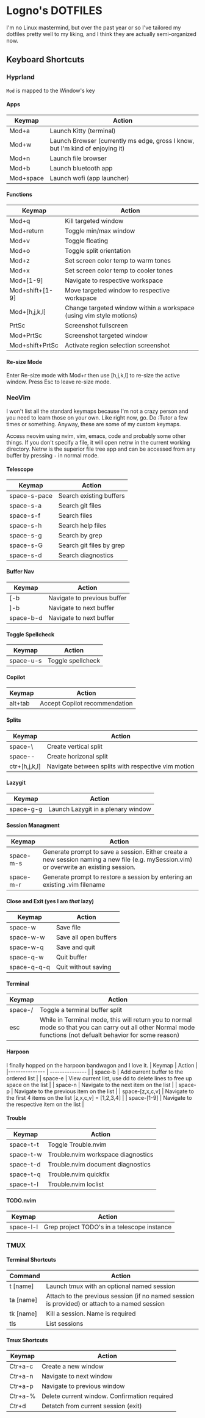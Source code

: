 # Logno's DOTFILES
I'm no Linux mastermind, but over the past year or so I've tailored my dotfiles pretty well to my liking, and I think they are actually semi-organized now.

## Keyboard Shortcuts

### Hyprland

`Mod` is mapped to the Window's key
#### Apps
| Keymap   | Action    |
|--------------- | --------------- |
| Mod+a   | Launch Kitty (terminal)   |
| Mod+w   | Launch Browser (currently ms edge, gross I know, but I'm kind of enjoying it)   |
| Mod+n   | Launch file browser   |
| Mod+b   | Launch bluetooth app   |
| Mod+space   | Launch wofi (app launcher)   |
#### Functions
| Keymap   | Action    |
|--------------- | --------------- |
| Mod+q   | Kill targeted window   |
| Mod+return   | Toggle min/max window   |
| Mod+v   | Toggle floating   |
| Mod+o   | Toggle split orientation   |
| Mod+z   | Set screen color temp to warm tones   |
| Mod+x   | Set screen color temp to cooler tones   |
| Mod+[1-9]   | Navigate to respective workspace   |
| Mod+shift+[1-9]   | Move targeted window to respective workspace   |
| Mod+[h,j,k,l]  | Change targeted window within a workspace (using vim style motions)   |
| PrtSc   | Screenshot fullscreen   |
| Mod+PrtSc   | Screenshot targeted window   |
| Mod+shift+PrtSc   | Activate region selection screenshot   |
#### Re-size Mode
Enter Re-size mode with Mod+r then use [h,j,k,l] to re-size the active window. Press Esc to leave re-size mode.

### NeoVim

I won't list all the standard keymaps because I'm not a crazy person and you need to learn those on your own. Like right now, go. Do :Tutor a few times or something. Anyway, these are some of my custom keymaps.

Access neovim using nvim, vim, emacs, code and probably some other things. If you don't specify a file, it will open netrw in the current working directory. Netrw is the superior file tree app and can be accessed from any buffer by pressing `-` in normal mode.

#### Telescope
| Keymap   | Action    |
|--------------- | --------------- |
| space-s-pace   | Search existing buffers   |
| space-s-a   | Search git files   |
| space-s-f   | Search files   |
| space-s-h   | Search help files   |
| space-s-g   | Search by grep   |
| space-s-G   | Search git files by grep   |
| space-s-d   | Search diagnostics   |
#### Buffer Nav
| Keymap   | Action    |
|--------------- | --------------- |
| [-b     | Navigate to previous buffer   |
| ]-b     | Navigate to next buffer   |
| space-b-d     | Navigate to next buffer   |
#### Toggle Spellcheck
| Keymap   | Action    |
|--------------- | --------------- |
| space-u-s    | Toggle spellcheck   |
#### Copilot
| Keymap   | Action    |
|--------------- | --------------- |
| alt+tab   | Accept Copilot recommendation   |
#### Splits
| Keymap   | Action    |
|--------------- | --------------- |
| space-\   | Create vertical split   |
| space--   | Create horizonal split   |
| ctr+[h,j,k,l]   | Navigate between splits with respective vim motion   |
#### Lazygit
| Keymap   | Action    |
|--------------- | --------------- |
| space-g-g   | Launch Lazygit in a plenary window   |
#### Session Managment
| Keymap   | Action    |
|--------------- | --------------- |
| space-m-s    | Generate prompt to save a session. Either create a new session naming a new file (e.g. mySession.vim) or overwrite an existing session.   |
| space-m-r   | Generate prompt to restore a session by entering an existing .vim filename   |
#### Close and Exit (yes I am *that* lazy)
| Keymap   | Action    |
|--------------- | --------------- |
| space-w   | Save file   |
| space-w-w   | Save all open buffers   |
| space-w-q    | Save and quit   |
| space-q-w   | Quit buffer   |
| space-q-q-q   | Quit without saving   |
#### Terminal
| Keymap   | Action    |
|--------------- | --------------- |
| space-/    | Toggle a terminal buffer split   |
| esc   | While in Terminal mode, this will return you to normal mode so that you can carry out all other Normal mode functions (not defualt behavior for some reason)  |
#### Harpoon
I finally hopped on the harpoon bandwagon and I love it.
| Keymap   | Action    |
|--------------- | --------------- |
| space-b    | Add current buffer to the ordered list    |
| space-e    | View current list, use dd to delete lines to free up space on the list   |
| space-n   | Navigate to the next item on the list    |
| space-p   | Navigate to the previous item on the list   |
| space-[z,x,c,v]   | Navigate to the first 4 items on the list [z,x,c,v] = [1,2,3,4]   |
| space-[1-9]   | Navigate to the respective item on the list   |
#### Trouble
| Keymap   | Action    |
|--------------- | --------------- |
| space-t-t    | Toggle Trouble.nvim   |
| space-t-w   | Trouble.nvim workspace diagnostics   |
| space-t-d    | Trouble.nvim document diagnostics   |
| space-t-q    | Trouble.nvim quickfix   |
| space-t-l    | Trouble.nvim loclist   |
#### TODO.nvim
| Keymap   | Action    |
|--------------- | --------------- |
| space-l-l    | Grep project TODO's in a telescope instance   |

### TMUX
#### Terminal Shortcuts
| Command   | Action    |
|--------------- | --------------- |
| t [name]   | Launch tmux with an optional named session   |
| ta [name]   | Attach to the previous session (if no named session is provided) or attach to a named session   |
| tk [name]   | Kill a session. Name is required   |
| tls   | List sessions   |
#### Tmux Shortcuts
| Keymap   | Action    |
|--------------- | --------------- |
| Ctr+a-c    | Create a new window   |
| Ctr+a-n   | Navigate to next window   |
| Ctr+a-p    | Navigate to previous window   |
| Ctr+a-%   | Delete current window. Confirmation required   |
| Ctr+d   | Detatch from current session (exit)   |










